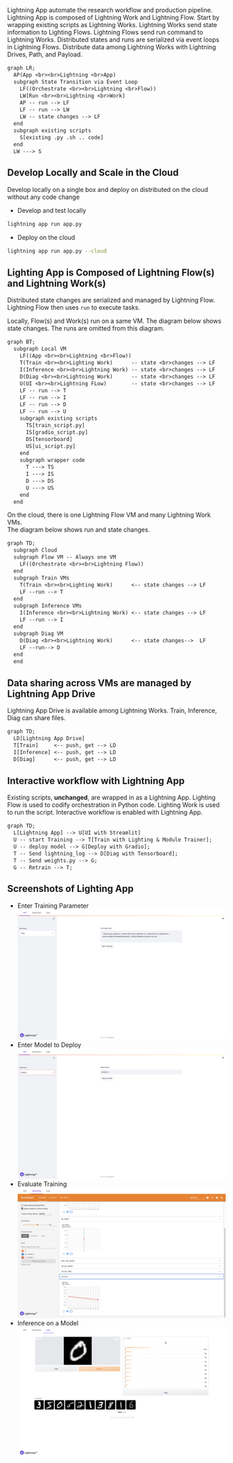 Lightning App automate the research workflow and production pipeline.
Lightning App is composed of Lightning Work and Lightning Flow.
Start by wrapping existing scripts as Lightning Works.
Lightning Works send state information to Lighting Flows.
Lightning Flows send run command to Lightning Works.
Distributed states and runs are serialized via event loops in Lightning Flows.
Distribute data among Lightning Works with Lightning Drives, Path, and Payload.

```mermaid
graph LR;
  AP(App <br><br>Lightning <br>App)
  subgraph State Transition via Event Loop
    LF((Orchestrate <br><br>Lightning <br>Flow))
    LW[Run <br><br>Lightning <br>Work]
    AP -- run --> LF
    LF -- run --> LW
    LW -- state changes --> LF
  end  
  subgraph existing scripts
    S[existing .py .sh .. code]
  end
  LW ---> S
```

## Develop Locally and Scale in the Cloud

Develop locally on a single box and deploy on distributed on the cloud without any code change
  
- Develop and test locally
```bash
lightning app run app.py
```
- Deploy on the cloud

```bash
lightning app run app.py --cloud
```

## Lighting App is Composed of Lightning Flow(s) and Lightning Work(s)

Distributed state changes are serialized and managed by Lightning Flow.  
Lightning Flow then uses `run` to execute tasks.

Locally, Flow(s) and Work(s) run on a same VM.
The diagram below shows state changes.
The runs are omitted from this diagram.

```mermaid
graph BT;
  subgraph Local VM
    LF((App <br><br>Lightning <br>Flow))
    T(Train <br><br>Lighting Work)      -- state <br>changes --> LF
    I(Inference <br><br>Lightning Work) -- state <br>changes --> LF
    D(Diag <br><br>Lightning Work)      -- state <br>changes --> LF
    U(UI <br><br>Lightning FLow)        -- state <br>changes --> LF  
    LF -- run --> T
    LF -- run --> I
    LF -- run --> D 
    LF -- run --> U 
    subgraph existing scripts
      TS[train_script.py]
      IS[gradio_script.py]
      DS[tensorboard]
      US[ui_script.py]
    end
    subgraph wrapper code
      T ---> TS
      I ---> IS
      D ---> DS
      U ---> US  
    end
  end
```


On the cloud, there is one Lightning Flow VM and many Lightning Work VMs.  
The diagram below shows run and state changes.

```mermaid
graph TD;
  subgraph Cloud
  subgraph Flow VM -- Always one VM
    LF((Orchestrate <br><br>Lightning Flow))
  end
  subgraph Train VMs
    T(Train <br><br>Lighting Work)      <-- state changes --> LF
    LF --run --> T
  end
  subgraph Inference VMs
    I(Inference <br><br>Lightning Work) <-- state changes --> LF
    LF --run --> I
  end
  subgraph Diag VM  
    D(Diag <br><br>Lightning Work)      <-- state changes-->  LF
    LF --run--> D
  end
  end
```

## Data sharing across VMs are managed by Lightning App Drive

Lightning App Drive is available among Lightning Works.
Train, Inference, Diag can share files.

```mermaid
graph TD;
  LD[Lightning App Drive]
  T[Train]     <-- push, get --> LD 
  I[Inference] <-- push, get --> LD
  D[Diag]      <-- push, get --> LD
```

## Interactive workflow with Lightning App
Existing scripts, **unchanged**, are wrapped in as a Lightning App.
Lighting Flow is used to codify orchestration in Python code.
Lighting Work is used to run the script. 
Interactive workflow is enabled with Lightning App.

```mermaid
graph TD;
  L[Lightning App] --> U[UI with Streamlit]
  U -- start Training --> T[Train with Lighting & Module Trainer];
  U -- deploy model --> G[Deploy with Gradio];
  T -- Send lightning_log --> D[Diag with Tensorboard];
  T -- Send weights.py --> G;
  G -- Retrain --> T;
```

## Screenshots of Lighting App

- Enter Training Parameter
![Train](./assets/../static/train.png)
- Enter Model to Deploy
![Deploy](./assets/../static/deploy.png)
- Evaluate Training
![Diag](./assets/../static/diag.png)
- Inference on a Model
![Inference](./assets/../static/inference.png)
